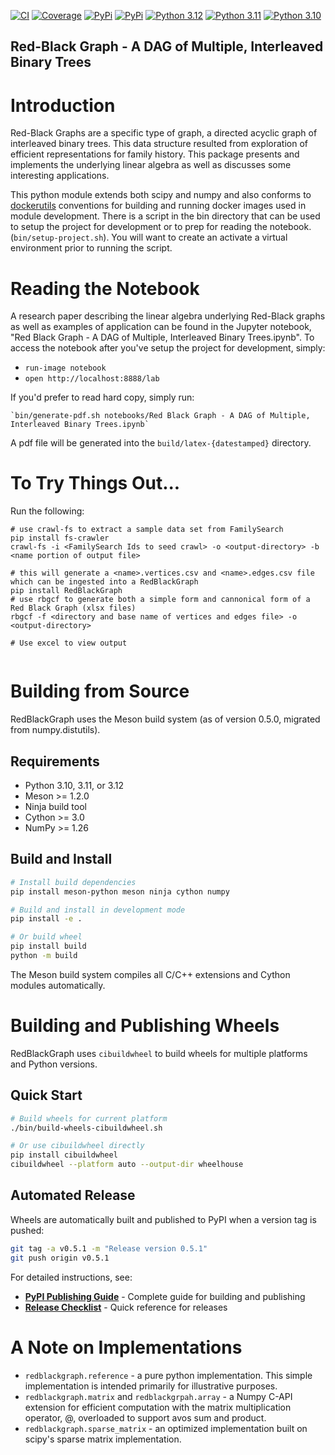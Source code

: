[![CI](https://github.com/rappdw/redblackgraph/actions/workflows/ci.yml/badge.svg)](https://github.com/rappdw/redblackgraph/actions/workflows/ci.yml)
[![Coverage](https://img.shields.io/endpoint?url=https://gist.githubusercontent.com/rappdw/f559859044b3e491a5dd6d75887c5145/raw/redblackgraph-coverage.json)](https://github.com/rappdw/redblackgraph/actions/workflows/ci.yml)
[![PyPi](https://img.shields.io/pypi/v/redblackgraph.svg)](https://pypi.org/project/redblackgraph/) 
[![PyPi](https://img.shields.io/pypi/wheel/redblackgraph.svg)](https://pypi.org/project/redblackgraph/) 
[![Python 3.12](https://img.shields.io/badge/python-3.12-blue.svg)](https://www.python.org/downloads/release/python-3120/) 
[![Python 3.11](https://img.shields.io/badge/python-3.11-blue.svg)](https://www.python.org/downloads/release/python-3110/) 
[![Python 3.10](https://img.shields.io/badge/python-3.10-blue.svg)](https://www.python.org/downloads/release/python-3100/) 

Red-Black Graph - A DAG of Multiple, Interleaved Binary Trees
----------------------------------

# Introduction

Red-Black Graphs are a specific type of graph, a directed acyclic graph of interleaved binary trees.
This data structure resulted from exploration of efficient representations for family history.
This package presents and implements the underlying linear algebra as well as discusses some interesting applications.

This python module extends both scipy and numpy and also conforms to [dockerutils](https://github.com/rappdw/docker-utils)
conventions for building and running docker images used in module development. There is a script in the bin 
directory that can be used to setup the project for development or to prep for reading the notebook. 
(`bin/setup-project.sh`). You will want to create an activate a virtual environment prior to running the script.

# Reading the Notebook

A research paper describing the linear algebra underlying Red-Black graphs as well as examples of application can be found in the Jupyter notebook, 
"Red Black Graph - A DAG of Multiple, Interleaved Binary Trees.ipynb". To access the notebook 
after you've setup the project for development, simply: 
* `run-image notebook`
* `open http://localhost:8888/lab`
 
If you'd prefer to read hard copy, simply run: 

    `bin/generate-pdf.sh notebooks/Red Black Graph - A DAG of Multiple, Interleaved Binary Trees.ipynb` 

A pdf file will be generated into the `build/latex-{datestamped}` directory.

# To Try Things Out...

Run the following:

```shell script
# use crawl-fs to extract a sample data set from FamilySearch
pip install fs-crawler
crawl-fs -i <FamilySearch Ids to seed crawl> -o <output-directory> -b <name portion of output file>

# this will generate a <name>.vertices.csv and <name>.edges.csv file which can be ingested into a RedBlackGraph
pip install RedBlackGraph
# use rbgcf to generate both a simple form and cannonical form of a Red Black Graph (xlsx files)
rbgcf -f <directory and base name of vertices and edges file> -o <output-directory>

# Use excel to view output
 
```

# Building from Source

RedBlackGraph uses the Meson build system (as of version 0.5.0, migrated from numpy.distutils).

## Requirements
- Python 3.10, 3.11, or 3.12
- Meson >= 1.2.0
- Ninja build tool
- Cython >= 3.0
- NumPy >= 1.26

## Build and Install
```bash
# Install build dependencies
pip install meson-python meson ninja cython numpy

# Build and install in development mode
pip install -e .

# Or build wheel
pip install build
python -m build
```

The Meson build system compiles all C/C++ extensions and Cython modules automatically.

# Building and Publishing Wheels

RedBlackGraph uses `cibuildwheel` to build wheels for multiple platforms and Python versions.

## Quick Start

```bash
# Build wheels for current platform
./bin/build-wheels-cibuildwheel.sh

# Or use cibuildwheel directly
pip install cibuildwheel
cibuildwheel --platform auto --output-dir wheelhouse
```

## Automated Release

Wheels are automatically built and published to PyPI when a version tag is pushed:

```bash
git tag -a v0.5.1 -m "Release version 0.5.1"
git push origin v0.5.1
```

For detailed instructions, see:
- **[PyPI Publishing Guide](docs/PYPI_PUBLISHING.md)** - Complete guide for building and publishing
- **[Release Checklist](RELEASE_CHECKLIST.md)** - Quick reference for releases

# A Note on Implementations

* `redblackgraph.reference` - a pure python implementation. This simple implementation is intended primarily for illustrative purposes.
* `redblackgraph.matrix` and `redblackgrpah.array` - a Numpy C-API extension for efficient computation with the matrix multiplication operator, @, overloaded to support avos sum and product. 
* `redblackgraph.sparse_matrix` - an optimized implementation built on scipy's sparse matrix implementation. 
 
